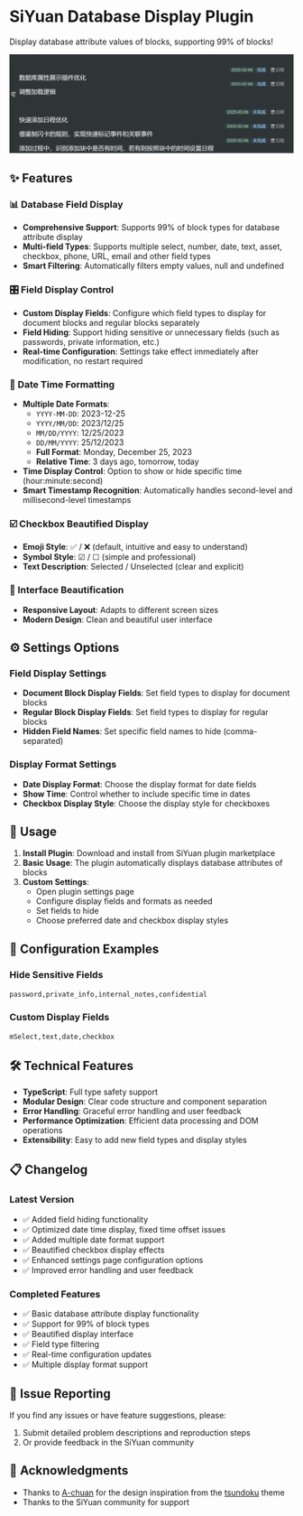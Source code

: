 
# SiYuan Database Display Plugin

Display database attribute values of blocks, supporting 99% of blocks!

![Preview](preview.png)

## ✨ Features

### 📊 Database Field Display
- **Comprehensive Support**: Supports 99% of block types for database attribute display
- **Multi-field Types**: Supports multiple select, number, date, text, asset, checkbox, phone, URL, email and other field types
- **Smart Filtering**: Automatically filters empty values, null and undefined

### 🎛️ Field Display Control
- **Custom Display Fields**: Configure which field types to display for document blocks and regular blocks separately
- **Field Hiding**: Support hiding sensitive or unnecessary fields (such as passwords, private information, etc.)
- **Real-time Configuration**: Settings take effect immediately after modification, no restart required

### 📅 Date Time Formatting
- **Multiple Date Formats**:
  - `YYYY-MM-DD`: 2023-12-25
  - `YYYY/MM/DD`: 2023/12/25
  - `MM/DD/YYYY`: 12/25/2023
  - `DD/MM/YYYY`: 25/12/2023
  - **Full Format**: Monday, December 25, 2023
  - **Relative Time**: 3 days ago, tomorrow, today
- **Time Display Control**: Option to show or hide specific time (hour:minute:second)
- **Smart Timestamp Recognition**: Automatically handles second-level and millisecond-level timestamps

### ☑️ Checkbox Beautified Display
- **Emoji Style**: ✅ / ❌ (default, intuitive and easy to understand)
- **Symbol Style**: ☑ / ☐ (simple and professional)
- **Text Description**: Selected / Unselected (clear and explicit)

### 🎨 Interface Beautification
- **Responsive Layout**: Adapts to different screen sizes
- **Modern Design**: Clean and beautiful user interface

## ⚙️ Settings Options

### Field Display Settings
- **Document Block Display Fields**: Set field types to display for document blocks
- **Regular Block Display Fields**: Set field types to display for regular blocks
- **Hidden Field Names**: Set specific field names to hide (comma-separated)

### Display Format Settings
- **Date Display Format**: Choose the display format for date fields
- **Show Time**: Control whether to include specific time in dates
- **Checkbox Display Style**: Choose the display style for checkboxes

## 🚀 Usage

1. **Install Plugin**: Download and install from SiYuan plugin marketplace
2. **Basic Usage**: The plugin automatically displays database attributes of blocks
3. **Custom Settings**:
   - Open plugin settings page
   - Configure display fields and formats as needed
   - Set fields to hide
   - Choose preferred date and checkbox display styles

## 📝 Configuration Examples

### Hide Sensitive Fields
```
password,private_info,internal_notes,confidential
```

### Custom Display Fields
```
mSelect,text,date,checkbox
```

## 🛠️ Technical Features

- **TypeScript**: Full type safety support
- **Modular Design**: Clear code structure and component separation
- **Error Handling**: Graceful error handling and user feedback
- **Performance Optimization**: Efficient data processing and DOM operations
- **Extensibility**: Easy to add new field types and display styles

## 📋 Changelog

### Latest Version
- ✅ Added field hiding functionality
- ✅ Optimized date time display, fixed time offset issues
- ✅ Added multiple date format support
- ✅ Beautified checkbox display effects
- ✅ Enhanced settings page configuration options
- ✅ Improved error handling and user feedback

### Completed Features
- ✅ Basic database attribute display functionality
- ✅ Support for 99% of block types
- ✅ Beautified display interface
- ✅ Field type filtering
- ✅ Real-time configuration updates
- ✅ Multiple display format support

## 🐛 Issue Reporting

If you find any issues or have feature suggestions, please:
1. Submit detailed problem descriptions and reproduction steps
2. Or provide feedback in the SiYuan community

## 🙏 Acknowledgments

- Thanks to [A-chuan](https://ld246.com/member/Achuan-2) for the design inspiration from the [tsundoku](https://github.com/Achuan-2/siyuan-themes-tsundoku) theme
- Thanks to the SiYuan community for support
